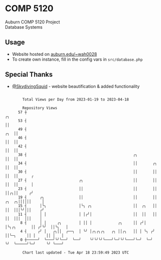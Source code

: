 # COMP 5120
Auburn COMP 5120 Project  
Database Systems

## Usage
- Website hosted on [auburn.edu/~wah0028](https://webhome.auburn.edu/~wah0028/)
- To create own instance, fill in the config vars in `src/database.php`

## Special Thanks
- [@SkydivingSquid](https://github.com/SkydivingSquid) - website beautification & added functionality

```

        Total Views per Day from 2023-01-19 to 2023-04-18

        Repository Views
      57 ┼                                                                                ╭╮
      53 ┤                                                                                ││
      49 ┤                                                                            ╭╮  ││
      46 ┤                                                                            ││  ││
      42 ┤                                                                            ││  ││
      38 ┤                                                 ╭╮                         ││  ││
      34 ┤                                                 ││       ╭╮                ││  ││
      30 ┤                                                 ││       ││                ││  ││      ╭
      27 ┤                        ╭╮                       ││       ││                ││  ││      │
      23 ┤                        ││                       ││       ││                ││╭╮││     ╭╯
      19 ┤      ╭╮                ││                       ││       ││          ╭╮  ╭╮││││││     │
      15 ┤      │╰╮               │╰╮ ╭╮                   ││  ╭╮   ││          ││  │││╰╯│││    ╭╯
      11 ┤      │ │               │ │╭╯│                   ││  ││   ││          ││  │││  │││    │
       8 ┤      │ │     ╭╮        │ ││ │            ╭╮     ││ ╭╯│   │╰╮╭╮       ││ ╭╯╰╯  ││╰╮   │
       4 ┤     ╭╯ │   ╭╮││  ╭──╮  │ ╰╯ │╭╮╭╮╭╮   ╭╮ ││╭╮   ││ │ ╰╮ ╭╯ ││╰─╮     ││ │     ││ │   │
       0 ┼─────╯  ╰───╯╰╯╰──╯  ╰──╯    ╰╯╰╯╰╯╰───╯╰─╯╰╯╰───╯╰─╯  ╰─╯  ╰╯  ╰─────╯╰─╯     ╰╯ ╰───╯

        Chart last updated - Tue Apr 18 23:59:49 2023 UTC
        
```
